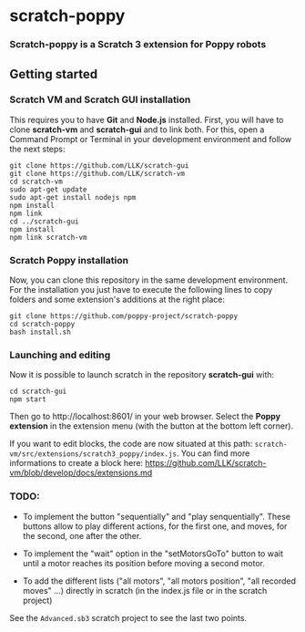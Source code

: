 # scratch-poppy
### Scratch-poppy is a Scratch 3 extension for Poppy robots

## Getting started

### Scratch VM and Scratch GUI installation

This requires you to have **Git** and **Node.js** installed.
First, you will have to clone **scratch-vm** and **scratch-gui** and to link both. For this, open a Command Prompt or Terminal in your development environment and follow the next steps:

    git clone https://github.com/LLK/scratch-gui
    git clone https://github.com/LLK/scratch-vm
    cd scratch-vm
    sudo apt-get update
    sudo apt-get install nodejs npm 
    npm install
    npm link
    cd ../scratch-gui
    npm install
    npm link scratch-vm


### Scratch Poppy installation

Now, you can clone this repository in the same development environment. For the installation you just have to execute the following lines to copy folders and some extension's additions at the right place:

    git clone https://github.com/poppy-project/scratch-poppy
    cd scratch-poppy
    bash install.sh



### Launching and editing

Now it is possible to launch scratch in the repository **scratch-gui** with: 
    
    cd scratch-gui
    npm start

Then go to http://localhost:8601/ in your web browser.
Select the **Poppy extension** in the extension menu (with the button at the bottom left corner).

If you want to edit blocks, the code are now situated  at this path: `scratch-vm/src/extensions/scratch3_poppy/index.js`. You can find more informations to create a block here: https://github.com/LLK/scratch-vm/blob/develop/docs/extensions.md

### TODO:

* To implement the button "sequentially" and "play senquentially". These buttons allow to play different actions, for the first one, and moves, for the second, one after the other.

* To implement the "wait" option in the "setMotorsGoTo" button to wait until a motor reaches its position before moving a second motor.

* To add the different lists ("all motors", "all motors position", "all recorded moves" ...) directly in scratch (in the index.js file or in the scratch project)

See the `Advanced.sb3` scratch project to see the last two points.